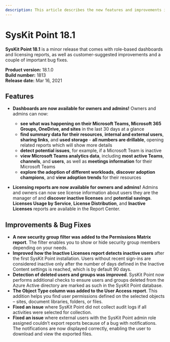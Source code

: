 ```yaml
---
description: This article describes the new features and improvements in SysKit Point version 18.1.
---
```


# SysKit Point 18.1

**SysKit Point 18.1** is a minor release that comes with role-based dashboards and licensing reports, as well as customer-suggested improvements and a couple of important bug fixes. 

**Product version:** 18.1.0  
**Build number:** 1813  
**Release date:** Mar 16, 2021

## Features

* **Dashboards are now available for owners and admins!** Owners and admins can now:
  * **see what was happening on their Microsoft Teams, Microsoft 365 Groups, OneDrive, and sites** in the last 30 days at a glance  
  * **find summary data for their resources**, **internal and external users**, **sharing links**, and **used storage** - **all numbers are drillable**, opening related reports which will show more details 
  * **detect potential issues**, for example, if a Microsoft Team is inactive
  * **view Microsoft Teams analytics data**, including **most active Teams**, **channels**, and **users**, as well as **meetings information** for their Microsoft Teams
  * **explore the adoption of different workloads**, **discover adoption champions**, and **view adoption trends** for their resources

* **Licensing reports are now available for owners and admins!** Admins and owners can now see license information about users they are the manager of and **discover inactive licenses** and **potential savings**. **Licenses Usage by Service**, **License Distribution**, and **Inactive Licenses** reports are available in the Report Center.

## Improvements & Bug Fixes
* **A new security group filter was added to the Permissions Matrix report**. The filter enables you to show or hide security group members depending on your needs.  
* **Improved how the Inactive Licenses report detects inactive users** after the first SysKit Point installation. Users without recent sign-ins are considered inactive only after the number of days defined in the Inactive Content settings is reached, which is by default 90 days. 
* **Detection of deleted users and groups was improved**. SysKit Point now performs additional checks to ensure users and groups deleted from the Azure Active directory are marked as such in the SysKit Point database. 
* **The Object Type column was added to the User Access report**. This addition helps you find user permissions defined on the selected objects – sites, document libraries, folders, or files. 
* **Fixed an issue** where SysKit Point did not collect audit logs if all activities were selected for collection.
* **Fixed an issue** where external users with the SysKit Point admin role assigned couldn’t export reports because of a bug with notifications. The notifications are now displayed correctly, enabling the user to download and view the exported files. 
